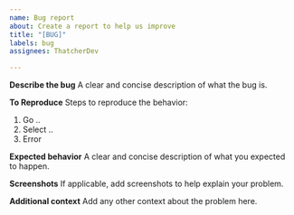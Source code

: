 ```yaml
---
name: Bug report
about: Create a report to help us improve
title: "[BUG]"
labels: bug
assignees: ThatcherDev

---
```


**Describe the bug**
A clear and concise description of what the bug is.

**To Reproduce**
Steps to reproduce the behavior:
1. Go ..
2. Select ..
3. Error

**Expected behavior**
A clear and concise description of what you expected to happen.

**Screenshots**
If applicable, add screenshots to help explain your problem.

**Additional context**
Add any other context about the problem here.
